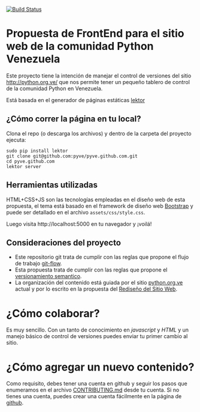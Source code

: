 [![Build Status](https://travis-ci.org/pyve/pyve.github.com.svg?branch=master)](https://travis-ci.org/pyve/pyve.github.com)

# Propuesta de FrontEnd para el sitio web de la comunidad Python Venezuela

Este proyecto tiene la intención de manejar el control de versiones del sitio
http://python.org.ve/ que nos permite tener un pequeño tablero de control de la comunidad Python en
Venezuela.

Está basada en el generador de páginas estáticas
[lektor](https://github.com/lektor/lektor)

## ¿Cómo correr la página en tu local?

Clona el repo (o descarga los archivos) y dentro de la carpeta del proyecto ejecuta:

```
sudo pip install lektor
git clone git@github.com:pyve/pyve.github.com.git
cd pyve.github.com
lektor server
```

## Herramientas utilizadas

HTML+CSS+JS son las tecnologías empleadas en el diseño web de esta propuesta, el tema está basado en 
el framework de diseño web [Bootstrap](http://getbootstrap.com/) y puede ser detallado en el archivo 
`assets/css/style.css`.

Luego visita http://localhost:5000 en tu navegador y ¡voilá!

## Consideraciones del proyecto

* Este repositorio git trata de cumplir con las reglas que propone el flujo de trabajo [git-flow](http://nvie.com/posts/a-successful-git-branching-model/).
* Esta propuesta trata de cumplir con las reglas que propone el [versionamiento semantico](http://semver.org/lang/es/).
* La organización del contenido está guiada por el sitio [python.org.ve](http://pyve.github.io/) actual y por lo escrito en la propuesta del [Rediseño del Sitio Web](https://github.com/pyve/pyve.github.com/wiki/Redise%C3%B1o-del-Sitio-Web).

¿Cómo colaborar?
================

Es muy sencillo. Con un tanto de conocimiento en *javascript* y *HTML* y un manejo básico
de control de versiones puedes enviar tu primer cambio al sitio.

¿Cómo agregar un nuevo contenido?
=================================

Como requisito, debes tener una cuenta en github y seguir los pasos que enumeramos en el archivo 
[CONTRIBUTING.md](https://github.com/pyve/pyve.github.com/blob/master/CONTRIBUTING.md)
desde tu cuenta. Si no tienes una cuenta, puedes crear una cuenta fácilmente en la página de
[github](http://github.com).
